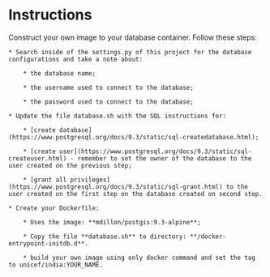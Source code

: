 # Instructions

Construct your own image to your database container. Follow these steps:

    * Search inside of the settings.py of this project for the database configurations and take a note about:

        * the database name;

        * the username used to connect to the database;

        * the password used to connect to the database;

    * Update the file database.sh with the SQL instructions for:

        * [create database](https://www.postgresql.org/docs/9.3/static/sql-createdatabase.html);

        * [create user](https://www.postgresql.org/docs/9.3/static/sql-createuser.html) - remember to set the owner of the database to the user created on the previous step;

        * [grant all privileges](https://www.postgresql.org/docs/9.3/static/sql-grant.html) to the user created on the first step on the database created on second step.

    * Create your Dockerfile: 

        * Uses the image: **mdillon/postgis:9.3-alpine**;

        * Copy the file **database.sh** to directory: **/docker-entrypoint-initdb.d**.

        * build your own image using only docker command and set the tag to unicef/india:YOUR_NAME.
